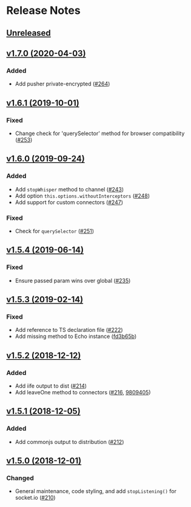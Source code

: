 # Release Notes

## [Unreleased](https://github.com/laravel/echo/compare/v1.7.0...master)


## [v1.7.0 (2020-04-03)](https://github.com/laravel/echo/compare/v1.6.1...v1.7.0)

### Added
- Add pusher private-encrypted ([#264](https://github.com/laravel/echo/pull/264))


## [v1.6.1 (2019-10-01)](https://github.com/laravel/echo/compare/v1.6.0...v1.6.1)

### Fixed
- Change check for 'querySelector' method for browser compatibility ([#253](https://github.com/laravel/echo/pull/253))


## [v1.6.0 (2019-09-24)](https://github.com/laravel/echo/compare/v1.5.4...v1.6.0)

### Added
- Add `stopWhisper` method to channel ([#243](https://github.com/laravel/echo/pull/243))
- Add option `this.options.withoutInterceptors` ([#248](https://github.com/laravel/echo/pull/248))
- Add support for custom connectors ([#247](https://github.com/laravel/echo/pull/247))

### Fixed
- Check for `querySelector` ([#251](https://github.com/laravel/echo/pull/251))


## [v1.5.4 (2019-06-14)](https://github.com/laravel/echo/compare/v1.5.3...v1.5.4)

### Fixed
- Ensure passed param wins over global ([#235](https://github.com/laravel/echo/pull/235))


## [v1.5.3 (2019-02-14)](https://github.com/laravel/echo/compare/v1.5.2...v1.5.3)

### Fixed
- Add reference to TS declaration file ([#222](https://github.com/laravel/echo/pull/222))
- Add missing method to Echo instance ([fd3b65b](https://github.com/laravel/echo/commit/fd3b65b5be2950e550e1e18a8d29451bdd66ce7f))


## [v1.5.2 (2018-12-12)](https://github.com/laravel/echo/compare/v1.5.1...v1.5.2)

### Added
- Add iife output to dist ([#214](https://github.com/laravel/echo/pull/214))
- Add leaveOne method to connectors ([#216](https://github.com/laravel/echo/pull/216), [9809405](https://github.com/laravel/echo/commit/9809405f63c318cbd8fef3e1b35159962a848f69))


## [v1.5.1 (2018-12-05)](https://github.com/laravel/echo/compare/v1.5.0...v1.5.1)

### Added
- Add commonjs output to distribution ([#212](https://github.com/laravel/echo/pull/212))


## [v1.5.0 (2018-12-01)](https://github.com/laravel/echo/compare/v1.4.1...v1.5.0)

### Changed
- General maintenance, code styling, and add `stopListening()` for socket.io ([#210](https://github.com/laravel/echo/pull/210))
